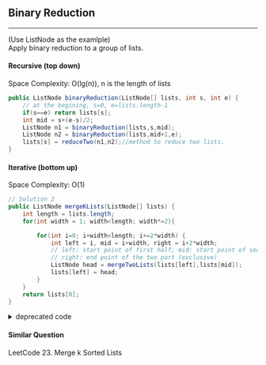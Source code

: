 ## Binary Reduction 
***
(Use ListNode as the examlple)  
Apply binary reduction to a group of lists.  

#### Recursive (top down)
Space Complexity: O(lg(n)), n is the length of lists
```java
public ListNode binaryReduction(ListNode[] lists, int s, int e) {
	// at the begining, s=0, e=lists.length-1
	if(s==e) return lists[s];
	int mid = s+(e-s)/2;
	ListNode n1 = binaryReduction(lists,s,mid);
	ListNode n2 = binaryReduction(lists,mid+1,e);
	lists[s] = reduceTwo(n1,n2);//method to reduce two lists.
}
```

#### Iterative (bottom up)
Space Complexity: O(1)
```java
// Solution 2
public ListNode mergeKLists(ListNode[] lists) {
    int length = lists.length;
    for(int width = 1; width<length; width*=2){

        for(int i=0; i+width<length; i+=2*width) {
            int left = i, mid = i+width, right = i+2*width;
            // left: start point of first half; mid: start point of second half;
            // right: end point of the two part (exclusive)
            ListNode head = mergeTwoLists(lists[left],lists[mid]);
            lists[left] = head;
        }
    }
    return lists[0];
}
```
<details><summary>deprecated code</summary>
<p>

```java
Solution 1 (deprecated)
public ListNode mergeKLists(ListNode[] lists) {
    int totList = lists.length;
    if(totList==0) return null;
    while(totList>1) { //decrease by half layer by layer until it reaches 1.

        for(int i=0; 2*i<totList; i++) {
        	int 
 			if(2*i+1==totList) { // only one list left
                lists[i] = lists[2*i];
            }else { // merge two lists
                ListNode head = reduceTwo(lists[2*i],lists[2*i+1]);
                lists[i] = head;
            }
        }

        totList = (totList+1)/2;
    }
    return lists[0];
}
```
</p>
</details>

#### Similar Question
LeetCode 23. Merge k Sorted Lists